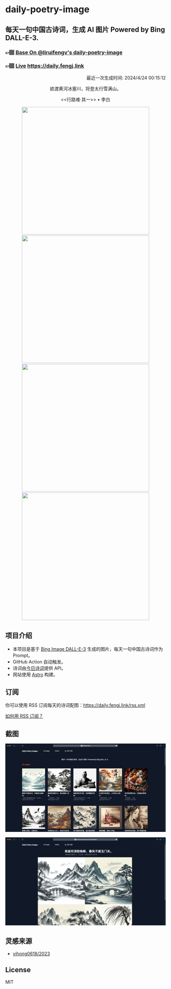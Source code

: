 
# daily-poetry-image

## 每天一句中国古诗词，生成 AI 图片 Powered by Bing DALL-E-3.

### 👉🏽 [Base On @liruifengv's daily-poetry-image](https://github.com/liruifengv/daily-poetry-image)

### 👉🏽 [Live](https://daily.fengj.link) https://daily.fengj.link

<p align="right">
  最近一次生成时间: 2024/4/24 00:15:12
</p>
<p align="center">
欲渡黄河冰塞川，将登太行雪满山。
</p>
<p align="center">
<<行路难·其一>> • 李白
</p>
<p align="center">
<img src="https://tse1.mm.bing.net/th/id/OIG4.Cz386Ggf3wu8g0cEiPQ7" height="400" width="400" />
<img src="https://tse2.mm.bing.net/th/id/OIG4.CopE5EOqmbTgSFrQ2b7f" height="400" width="400" />
<img src="https://tse2.mm.bing.net/th/id/OIG4.akMX5ohZLVFnl2zX0jZw" height="400" width="400" />
<img src="https://tse2.mm.bing.net/th/id/OIG4.CkK74Y4LbBLBQRZth_wv" height="400" width="400" />
</p>

## 项目介绍

-   本项目是基于 [Bing Image DALL-E-3](https://www.bing.com/images/create) 生成的图片，每天一句中国古诗词作为 Prompt。
-   GitHub Action 自动触发。
-   诗词由[今日诗词](https://www.jinrishici.com/)提供 API。
-   网站使用 [Astro](https://astro.build) 构建。

## 订阅

你可以使用 RSS 订阅每天的诗词配图：https://daily.fengj.link/rss.xml

[如何用 RSS 订阅？](https://zhuanlan.zhihu.com/p/55026716)

## 截图

![图片列表](./screenshots/Snipaste_2023-12-28_21-00-26.png)

![图片详情](./screenshots/Snipaste_2023-12-28_21-00-53.png)

## 灵感来源

-   [yihong0618/2023](https://github.com/yihong0618/2023)

## License

MIT
